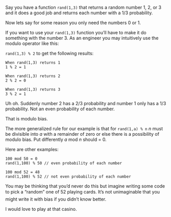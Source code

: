 Say you have a function `rand(1,3)` that returns a random number 1, 2, or 3 and it does a good job and returns each number with a 1/3 probability.

Now lets say for some reason you only need the numbers 0 or 1.

If you want to use your `rand(1,3)` function you’ll have to make it do something with the number 3. As an engineer you may intuitively use the modulo operator like this:

`rand(1,3) % 2` to get the following results:

```
When rand(1,3) returns 1
1 % 2 = 1
```

```
When rand(1,3) returns 2
2 % 2 = 0
```
```
When rand(1,3) returns 3
3 % 2 = 1
```

Uh oh. Suddenly number 2 has a 2/3 probability and number 1 only has a 1/3 probability. Not an even probability of each number.

That is modulo bias.

The more generalized rule for our example is that for `rand(1,a) % n` *n* must be divisible into *a* with a remainder of zero or else there is a possibility of modulo bias. Put differently *a* mod *n* should = 0.

Here are other examples:

```
100 mod 50 = 0
rand(1,100) % 50 // even probability of each number
```

```
100 mod 52 = 48
rand(1,100) % 52 // not even probability of each number
```

You may be thinking that you’d never do this but imagine writing some code to pick a “random” one of 52 playing cards. It’s not unimaginable that you might write it with bias if you didn’t know better.

I would love to play at that casino.